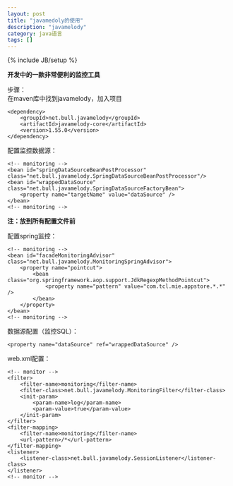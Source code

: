 ```yaml
---
layout: post
title: "javamedoly的使用"
description: "javamelody"
category: java语言
tags: []
---
```

{% include JB/setup %}

__开发中的一款非常便利的监控工具__  

步骤：  
在maven库中找到javamelody，加入项目  
	
	<dependency>
		<groupId>net.bull.javamelody</groupId>
		<artifactId>javamelody-core</artifactId>
		<version>1.55.0</version>
	</dependency>

配置监控数据源：  

	<!-- monitoring -->
	<bean id="springDataSourceBeanPostProcessor" class="net.bull.javamelody.SpringDataSourceBeanPostProcessor"/>
	<bean id="wrappedDataSource" class="net.bull.javamelody.SpringDataSourceFactoryBean">
		<property name="targetName" value="dataSource" />
	</bean>
	<!-- monitoring -->

__注：放到所有配置文件前__  

配置spring监控：  

	<!-- monitoring -->
	<bean id="facadeMonitoringAdvisor" class="net.bull.javamelody.MonitoringSpringAdvisor">
		<property name="pointcut">
			<bean class="org.springframework.aop.support.JdkRegexpMethodPointcut">
				<property name="pattern" value="com.tcl.mie.appstore.*.*" />
			</bean>
		</property>
	</bean>
	<!-- monitoring -->

数据源配置（监控SQL）：

	<property name="dataSource" ref="wrappedDataSource" />

web.xml配置：  

	<!-- monitor -->
	<filter>   
	    <filter-name>monitoring</filter-name>
	    <filter-class>net.bull.javamelody.MonitoringFilter</filter-class>
	    <init-param>  
	        <param-name>log</param-name>
	        <param-value>true</param-value> 
	    </init-param> 
	</filter>   
	<filter-mapping>
	    <filter-name>monitoring</filter-name>
	    <url-pattern>/*</url-pattern>   
	</filter-mapping>   
	<listener>   
	    <listener-class>net.bull.javamelody.SessionListener</listener-class>
	</listener>
	<!-- monitor -->
